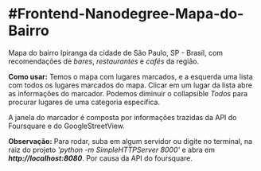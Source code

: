 #Frontend-Nanodegree-Mapa-do-Bairro
===============================

Mapa do bairro Ipiranga da cidade de São Paulo, SP - Brasil, com recomendações de _bares_, _restaurantes_ e _cafés_ da região.

**Como usar:** Temos o mapa com lugares marcados, e a esquerda uma lista com todos os lugares marcados do mapa. Clicar em um lugar da lista abre as informações do marcador. Podemos diminuir o collapsible _Todos_ para procurar lugares de uma categoria específica.

A janela do marcador é composta por informações trazidas da API do Foursquare e do GoogleStreetView.

**Observação:** Para rodar, suba em algum servidor ou digite no terminal, na raiz do projeto _'python -m SimpleHTTPServer 8000'_ e abra em __*http://localhost:8080*__. Por causa da API do foursquare.

